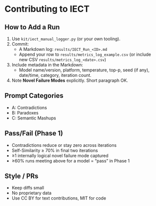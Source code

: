 # Contributing to IECT

## How to Add a Run
1. Use `kit/iect_manual_logger.py` (or your own tooling).
2. Commit:
   - A Markdown log: `results/IECT_Run_<ID>.md`
   - Append your row to `results/metrics_log_example.csv` (or include new CSV `results/metrics_log_<date>.csv`)
3. Include metadata in the Markdown:
   - Model name/version, platform, temperature, top-p, seed (if any), date/time, category, iteration count.
4. Note **Novel Failure Modes** explicitly. Short paragraph OK.

## Prompt Categories
- A: Contradictions
- B: Paradoxes
- C: Semantic Mashups

## Pass/Fail (Phase 1)
- Contradictions reduce or stay zero across iterations
- Self-Similarity ≥ 70% in final two iterations
- ≥1 internally logical novel failure mode captured
- ≥60% runs meeting above for a model = “pass” in Phase 1

## Style / PRs
- Keep diffs small
- No proprietary data
- Use CC BY for text contributions, MIT for code
